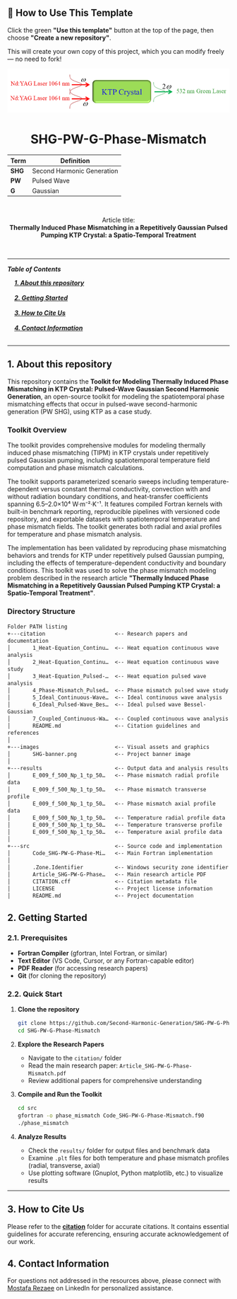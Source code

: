 ## 🧰 How to Use This Template    

Click the green **"Use this template"** button at the top of the page, then choose **"Create a new repository"**.   

This will create your own copy of this project, which you can modify freely — no need to fork!   

 
<p align="center">
  <img src="./images/SHG-banner.png" alt="SHG Logo">
</p>


<h1 align="center">SHG-PW-G-Phase-Mismatch</h1>

<div align="center">

| **Term** | **Definition** |
|----------|----------------|
| **SHG** | Second Harmonic Generation |
| **PW** | Pulsed Wave |
| **G** | Gaussian |
</div>

&nbsp;

<div align="center">

Article title:       
**Thermally Induced Phase Mismatching in a Repetitively Gaussian Pulsed Pumping KTP Crystal: a Spatio-Temporal Treatment**
</div>

&nbsp;

---

***Table of Contents***

<div>
  &nbsp;&nbsp;&nbsp;&nbsp;<a href="#1-about-this-repository"><i><b>1. About this repository</b></i></a>
</div>
&nbsp;

<div>
  &nbsp;&nbsp;&nbsp;&nbsp;<a href="#2-getting-started"><i><b>2. Getting Started</b></i></a>
</div>
&nbsp;

<div>
  &nbsp;&nbsp;&nbsp;&nbsp;<a href="#3-how-to-cite-us"><i><b>3. How to Cite Us</b></i></a>
</div>
&nbsp;


<div>
  &nbsp;&nbsp;&nbsp;&nbsp;<a href="#4-contact-information"><i><b>4. Contact Information</b></i></a>
</div>
&nbsp;

---    

## 1. About this repository

This repository contains the **Toolkit for Modeling Thermally Induced Phase Mismatching in KTP Crystal: Pulsed-Wave Gaussian Second Harmonic Generation**, an open-source toolkit for modeling the spatiotemporal phase mismatching effects that occur in pulsed-wave second-harmonic generation (PW SHG), using KTP as a case study.

### Toolkit Overview

The toolkit provides comprehensive modules for modeling thermally induced phase mismatching (TIPM) in KTP crystals under repetitively pulsed Gaussian pumping, including spatiotemporal temperature field computation and phase mismatch calculations.

The toolkit supports parameterized scenario sweeps including temperature-dependent versus constant thermal conductivity, convection with and without radiation boundary conditions, and heat-transfer coefficients spanning 6.5–2.0×10⁴ W·m⁻²·K⁻¹. It features compiled Fortran kernels with built-in benchmark reporting, reproducible pipelines with versioned code repository, and exportable datasets with spatiotemporal temperature and phase mismatch fields. The toolkit generates both radial and axial profiles for temperature and phase mismatch analysis.

The implementation has been validated by reproducing phase mismatching behaviors and trends for KTP under repetitively pulsed Gaussian pumping, including the effects of temperature-dependent conductivity and boundary conditions. This toolkit was used to solve the phase mismatch modeling problem described in the research article **"Thermally Induced Phase Mismatching in a Repetitively Gaussian Pulsed Pumping KTP Crystal: a Spatio-Temporal Treatment"**.  

### Directory Structure

```
Folder PATH listing
+---citation                      <-- Research papers and documentation
│       1_Heat-Equation_Continu…  <-- Heat equation continuous wave analysis
│       2_Heat-Equation_Continu…  <-- Heat equation continuous wave study
│       3_Heat-Equation_Pulsed-…  <-- Heat equation pulsed wave analysis
│       4_Phase-Mismatch_Pulsed…  <-- Phase mismatch pulsed wave study
│       5_Ideal_Continuous-Wave…  <-- Ideal continuous wave analysis
│       6_Ideal_Pulsed-Wave_Bes…  <-- Ideal pulsed wave Bessel-Gaussian
│       7_Coupled_Continuous-Wa…  <-- Coupled continuous wave analysis
│       README.md                 <-- Citation guidelines and references
│
+---images                        <-- Visual assets and graphics
│       SHG-banner.png            <-- Project banner image
│
+---results                       <-- Output data and analysis results
│       E_009_f_500_Np_1_tp_50…   <-- Phase mismatch radial profile data
│       E_009_f_500_Np_1_tp_50…   <-- Phase mismatch transverse profile
│       E_009_f_500_Np_1_tp_50…   <-- Phase mismatch axial profile data
│       E_009_f_500_Np_1_tp_50…   <-- Temperature radial profile data
│       E_009_f_500_Np_1_tp_50…   <-- Temperature transverse profile
│       E_009_f_500_Np_1_tp_50…   <-- Temperature axial profile data
│
+---src                           <-- Source code and implementation
│       Code_SHG-PW-G-Phase-Mi…   <-- Main Fortran implementation
│
│       .Zone.Identifier          <-- Windows security zone identifier
│       Article_SHG-PW-G-Phase…   <-- Main research article PDF
│       CITATION.cff              <-- Citation metadata file
│       LICENSE                   <-- Project license information
│       README.md                 <-- Project documentation
```

## 2. Getting Started

### 2.1. Prerequisites
- **Fortran Compiler** (gfortran, Intel Fortran, or similar)
- **Text Editor** (VS Code, Cursor, or any Fortran-capable editor)
- **PDF Reader** (for accessing research papers)
- **Git** (for cloning the repository)

### 2.2. Quick Start

1. **Clone the repository**
   ```bash
   git clone https://github.com/Second-Harmonic-Generation/SHG-PW-G-Phase-Mismatch.git
   cd SHG-PW-G-Phase-Mismatch
   ```

2. **Explore the Research Papers**
   - Navigate to the `citation/` folder
   - Read the main research paper: `Article_SHG-PW-G-Phase-Mismatch.pdf`
   - Review additional papers for comprehensive understanding

3. **Compile and Run the Toolkit**
   ```bash
   cd src
   gfortran -o phase_mismatch Code_SHG-PW-G-Phase-Mismatch.f90
   ./phase_mismatch
   ```

4. **Analyze Results**
   - Check the `results/` folder for output files and benchmark data
   - Examine `.plt` files for both temperature and phase mismatch profiles (radial, transverse, axial)
   - Use plotting software (Gnuplot, Python matplotlib, etc.) to visualize results


---


## 3. How to Cite Us
Please refer to the [**citation**](./citation/) folder for accurate citations. It contains essential guidelines for accurate referencing, ensuring accurate acknowledgement of our work.


  
## 4. Contact Information

For questions not addressed in the resources above, please connect with [Mostafa Rezaee](https://www.linkedin.com/in/mostafa-rezaee/) on LinkedIn for personalized assistance.

